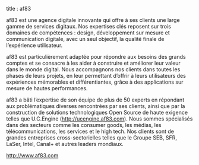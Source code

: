 title : af83

 af83 est une agence digitale innovante qui offre à ses clients une large gamme de services digitaux. Nos expertises clés reposent sur trois domaines de compétences : design, développement sur mesure et communication digitale, avec un seul objectif, la qualité finale de l’expérience utilisateur.

af83 est particulièrement adaptée pour répondre aux besoins des grands comptes et se consacre à les aider à construire et améliorer leur valeur dans le monde digital. Nous accompagnons nos clients dans toutes les phases de leurs projets, en leur permettant d’offrir à leurs utilisateurs des expériences mémorables et différentiantes, grâce à des applications sur mesure de hautes performances.

af83 a bâti l’expertise de son équipe de plus de 50 experts en répondant aux problématiques diverses rencontrées par ses clients, ainsi que par la construction de solutions technologiques Open Source de haute exigence telles que U.C.Engine (http://ucengine.af83.com). Nous sommes spécialisés dans des secteurs comme les consumer goods, les médias, les télécommunications, les services et le high tech. Nos clients sont de grandes entreprises cross-sectorielles telles que le Groupe SEB, SFR, LaSer, Intel, Canal+ et autres leaders mondiaux.

http://www.af83.com
